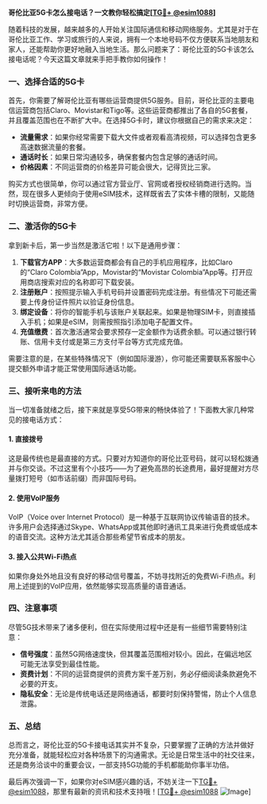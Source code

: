 **哥伦比亚5G卡怎么接电话？一文教你轻松搞定[[TG💪+ @esim1088](https://t.me/s/esim1088)]**

随着科技的发展，越来越多的人开始关注国际通信和移动网络服务。尤其是对于在哥伦比亚工作、学习或旅行的人来说，拥有一个本地号码不仅方便联系当地朋友和家人，还能帮助你更好地融入当地生活。那么问题来了：哥伦比亚的5G卡该怎么接电话呢？今天这篇文章就来手把手教你如何操作！

### 一、选择合适的5G卡

首先，你需要了解哥伦比亚有哪些运营商提供5G服务。目前，哥伦比亚的主要电信运营商包括Claro、Movistar和Tigo等。这些运营商都推出了各自的5G套餐，并且覆盖范围也在不断扩大中。在选择5G卡时，建议你根据自己的需求来决定：

- **流量需求**：如果你经常需要下载大文件或者观看高清视频，可以选择包含更多高速数据流量的套餐。
- **通话时长**：如果日常沟通较多，确保套餐内包含足够的通话时间。
- **价格因素**：不同运营商的价格差异可能会很大，记得货比三家。

购买方式也很简单，你可以通过官方营业厅、官网或者授权经销商进行选购。当然，现在很多人更倾向于使用eSIM技术，这样既省去了实体卡槽的限制，又能随时切换运营商，非常方便。

### 二、激活你的5G卡

拿到新卡后，第一步当然是激活它啦！以下是通用步骤：

1. **下载官方APP**：大多数运营商都会有自己的手机应用程序，比如Claro的“Claro Colombia”App，Movistar的“Movistar Colombia”App等。打开应用商店搜索对应的名称即可下载安装。
2. **注册账户**：按照提示输入手机号码并设置密码完成注册。有些情况下可能还需要上传身份证件照片以验证身份信息。
3. **绑定设备**：将你的智能手机与该账户关联起来。如果是物理SIM卡，则直接插入手机；如果是eSIM，则需按照指引添加电子配置文件。
4. **充值缴费**：首次激活通常会要求预存一定金额作为话费余额。可以通过银行转账、信用卡支付或是第三方支付平台等方式完成充值。

需要注意的是，在某些特殊情况下（例如国际漫游），你可能还需要联系客服中心提交额外申请才能正常使用国际通话功能。

### 三、接听来电的方法

当一切准备就绪之后，接下来就是享受5G带来的畅快体验了！下面教大家几种常见的接电话方式：

#### 1. 直接拨号
这是最传统也是最直接的方式。只要对方知道你的哥伦比亚号码，就可以轻松拨通并与你交谈。不过这里有个小技巧——为了避免高昂的长途费用，最好提醒对方尽量拨打短号（如市话前缀）而非国际号码。

#### 2. 使用VoIP服务
VoIP（Voice over Internet Protocol）是一种基于互联网协议传输语音的技术。许多用户会选择通过Skype、WhatsApp或其他即时通讯工具来进行免费或低成本的语音交流。这种方法尤其适合那些希望节省成本的朋友。

#### 3. 接入公共Wi-Fi热点
如果你身处外地且没有良好的移动信号覆盖，不妨寻找附近的免费Wi-Fi热点。利用上述提到的VoIP应用，依然能够实现高质量的语音通话。

### 四、注意事项

尽管5G技术带来了诸多便利，但在实际使用过程中还是有一些细节需要特别注意：

- **信号强度**：虽然5G网络速度快，但其覆盖范围相对较小。因此，在偏远地区可能无法享受到最佳性能。
- **资费计划**：不同的运营商提供的资费方案千差万别，务必仔细阅读条款避免不必要的开支。
- **隐私安全**：无论是传统电话还是网络通话，都要时刻保持警惕，防止个人信息泄露。

### 五、总结

总而言之，哥伦比亚的5G卡接电话其实并不复杂，只要掌握了正确的方法并做好充分准备，就能轻松应对各种场景下的沟通需求。无论是日常生活中的社交往来，还是商务洽谈中的重要会议，一部支持5G功能的手机都能助你事半功倍。

最后再次强调一下，如果你对eSIM感兴趣的话，不妨关注一下[TG💪+ @esim1088](https://t.me/s/esim1088)，那里有最新的资讯和技术支持哦！[[TG💪+ @esim1088](https://t.me/s/esim1088) ![Image](https://i.postimg.cc/4NQfJmqS/Snipaste-2025-05-13-00-14-12.png)]